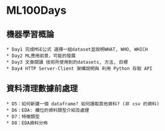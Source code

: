 # ML100Days

## 機器學習概論
    * Day1 完成MSE公式 選擇一組dataset並說明WHAT, WHO, WHICH
    * Day2 ML應用前景，可能的發展
    * Day3 文章閱讀 技術所使用到的datasets, 方法, 目標
    * Day4 HTTP Server-Client 架構說明與 利用 Python 存取 API

## 資料清理數據前處理
    * D5：如何新建一個 dataframe? 如何讀取其他資料? (非 csv 的資料)
    * D6：EDA: 欄位的資料類型介紹及處理
    * D7：特徵類型
    * D8：EDA資料分佈
